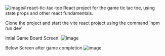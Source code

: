 ![image](https://github.com/Abinandan02/react-tic-tac-toe/assets/82743546/d2a93814-ea35-49bc-8810-2c87f0beb3d9)# react-tic-tac-toe
React project for the game tic tac toe, using state props and other react fundamentals.

Clone the project and start the vite react project using the command 'npm run dev'

Intial Game Board Screen.
![image](https://github.com/Abinandan02/react-tic-tac-toe/assets/82743546/123fe7ef-baee-4bff-a07f-69d2a1606b0f)


Below Screen after game completion 
![image](https://github.com/Abinandan02/react-tic-tac-toe/assets/82743546/ff014acd-f745-403b-a38e-35c6cb23285d)
